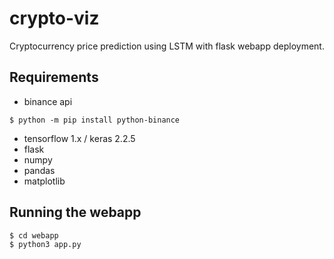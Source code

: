 # crypto-viz
Cryptocurrency price prediction using LSTM with flask webapp deployment.

## Requirements
* binance api
```
$ python -m pip install python-binance
```
* tensorflow 1.x / keras 2.2.5 
* flask
* numpy
* pandas
* matplotlib

## Running the webapp
```
$ cd webapp
$ python3 app.py
```
